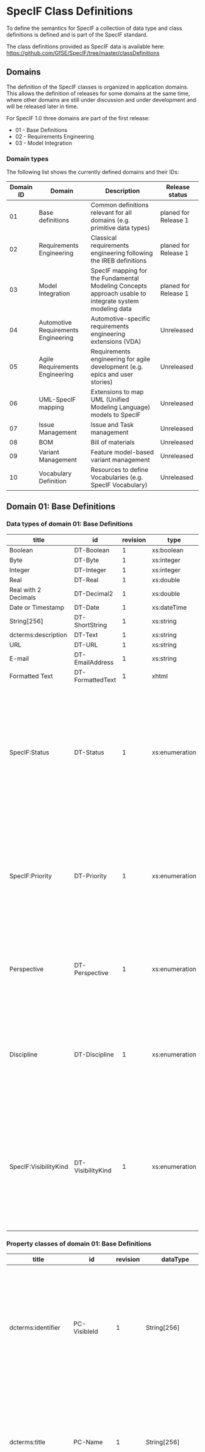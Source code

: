 ﻿# SpecIF Class Definitions

To define the semantics for SpecIF a collection of data type and class definitions is defined and is part of the SpecIF standard. 

The class definitions provided as SpecIF data is available here: https://github.com/GfSE/SpecIF/tree/master/classDefinitions

## Domains

The definition of the SpecIF classes is organized in application domains. 
This allows the definition of releases for some domains at the same time, where 
other domains are still under discussion and under development and will be released later in time.

For SpecIF 1.0 three domains are part of the first release:

* 01 - Base Definitions
* 02 - Requirements Engineering
* 03 - Model Integration 

### Domain types
The following list shows the currently defined domains and their IDs:

|Domain ID|Domain|Description|Release status|
|---------|-|-|-|
|01|Base definitions|Common definitions relevant for all domains (e.g. primitive data types)|planed for Release 1|
|02|Requirements Engineering|Classical requirements engineering following the IREB definitions|planed for Release 1|
|03|Model Integration|SpecIF mapping for the Fundamental Modeling Concepts approach usable to integrate system modeling data|planed for Release 1|
|04|Automotive Requirements Engineering|Automotive-specific requirements engineering extensions (VDA)|Unreleased|
|05|Agile Requirements Engineering|Requirements engineering for agile development (e.g. epics and user stories)|Unreleased|
|06|UML-SpecIF mapping|Extensions to map UML (Unified Modeling Language) models to SpecIF|Unreleased|
|07|Issue Management|Issue and Task management|Unreleased|
|08|BOM|Bill of materials|Unreleased|
|09|Variant Management|Feature model-based variant management|Unreleased|
|10|Vocabulary Definition|Resources to define Vocabularies (e.g. SpecIF Vocabulary)|Unreleased|

## Domain 01: Base Definitions

### Data types of domain 01: Base Definitions
|title|id|revision|type|description|
|-|-|-|-|-|
|Boolean|DT-Boolean|1|xs:boolean|
|Byte|DT-Byte|1|xs:integer|
|Integer|DT-Integer|1|xs:integer|
|Real|DT-Real|1|xs:double|
|Real with 2 Decimals|DT-Decimal2|1|xs:double|
|Date or Timestamp|DT-Date|1|xs:dateTime|
|String[256]|DT-ShortString|1|xs:string|String with max. length 256
|dcterms:description|DT-Text|1|xs:string|A text string
|URL|DT-URL|1|xs:string|
|E-mail|DT-EmailAddress|1|xs:string|
|Formatted Text|DT-FormattedText|1|xhtml|
|SpecIF:Status|DT-Status|1|xs:enumeration|<p>Enumerated values for status</p><ul><li>00_deprecated [V-Status-0]</li><li>01_rejected [V-Status-1]</li><li>10_initial [V-Status-2]</li><li>20_drafted [V-Status-3]</li><li>30_submitted [V-Status-4]</li><li>40_approved [V-Status-5]</li><li>60_completed [V-Status-6]</li><li>80_released [V-Status-7]</li></ul>
|SpecIF:Priority|DT-Priority|1|xs:enumeration|<p>Enumerated values for priority</p><ul><li>SpecIF:priorityHigh [V-Prio-0]</li><li>SpecIF:priorityRatherHigh [V-Prio-1]</li><li>SpecIF:priorityMedium [V-Prio-2]</li><li>SpecIF:priorityRatherLow [V-Prio-3]</li><li>SpecIF:priorityLow [V-Prio-4]</li></ul>
|Perspective|DT-Perspective|1|xs:enumeration|<p>Enumerated values for perspective</p><ul><li>Business [V-perspective-0]</li><li>User [V-perspective-1]</li><li>System [V-perspective-2]</li></ul>
|Discipline|DT-Discipline|1|xs:enumeration|<p>Enumerated values for engineering discipline</p><ul><li>System [V-discipline-4]</li><li>Mechanics [V-discipline-0]</li><li>Electronics [V-discipline-1]</li><li>Software [V-discipline-2]</li><li>Safety [V-discipline-3]</li></ul>
|SpecIF:VisibilityKind|DT-VisibilityKind|1|xs:enumeration|<p>Enumerated values for visibility</p><ul><li>Public [V-VisibilityKind-0]</li><li>Private [V-VisibilityKind-1]</li><li>Protected [V-VisibilityKind-2]</li><li>Package [V-VisibilityKind-3]</li><li>Internal [V-VisibilityKind-4]</li><li>Protected Internal [V-VisibilityKind-5]</li></ul>
### Property classes of domain 01: Base Definitions
|title|id|revision|dataType|description|
|-|-|-|-|-|
|dcterms:identifier|PC-VisibleId|1|String[256]|<p>A unique reference to the resource within a given context. <small>(<i>source: <a href="http://dublincore.org/documents/dcmi-terms/">DCMI</a></i>)</small></p><p>An identifier for a resource. This identifier may be unique with a scope that is defined by the RM provider. Assigned by the service provider when a resource is created. Not intended for end-user display. <small>(<i>source: <a href="http://open-services.net/">OSLC</a></i>)</small></p>
|dcterms:title|PC-Name|1|String[256]|<p>A name given to the resource. <small>(<i>source: <a href="http://dublincore.org/documents/dcmi-terms/">DCMI</a></i>)</small></p><p>Title (reference: Dublin Core) of the resource represented as rich text in XHTML content. SHOULD include only content that is valid inside an XHTML &lt;span&gt; element. <small>(<i>source: <a href="http://open-services.net/">OSLC</a></i>)</small></p>
|dcterms:description|PC-Description|1|Formatted Text|<p>An account of the resource. <small>(<i>source: <a href="http://dublincore.org/documents/dcmi-terms/">DCMI</a></i>)</small></p><p>Descriptive text (reference: Dublin Core) about resource represented as rich text in XHTML content. SHOULD include only content that is valid and suitable inside an XHTML &lt;div&gt; element. <small>(<i>source: <a href="http://open-services.net/">OSLC</a></i>)</small></p>
|SpecIF:Origin|PC-Origin|1|String[256]|The origin (source, reference) of an information or requirement
|SpecIF:Diagram|PC-Diagram|1|Formatted Text|Contains the graphical representation of a diagram.
|SpecIF:Notation|PC-Notation|1|String[256]|The notation used by a model diagram, e.g. 'BPMN:2.0', 'OMG:SysML:1.3:Activity Diagram' or 'FMC:Block Diagram'.
|SpecIF:Status|PC-Status|1|SpecIF:Status|The 'Status', e.g. lifecycle state, of the resource.
|SpecIF:Priority|PC-Priority|1|SpecIF:Priority|The 'Priority' of the resource.
|SpecIF:Perspective|PC-Perspective|1|Perspective|tbd.
|SpecIF:Discipline|PC-Discipline|1|Discipline|The engineering discipline (system, electronics, mechanics, software, safety).
|SpecIF:Visibility|PC-Visibility|1|SpecIF:VisibilityKind|The visibility of a resource (e.g. Public, Private, Protected,...) as known from object orientation.
|SpecIF:Responsible|PC-Responsible|1|String[256]|The 'Person' being responsible for the resource.
|SpecIF:DueDate|PC-DueDate|1|Date or Timestamp|A 'Due Date' for the resource.
|UML:Stereotype|PC-Stereotype|1|String[256]|A stereotype gives an element an additional/different meaning.
|SpecIF:Abbreviation|PC-Abbreviation|1|String[256]|An abbreviation for the resource.
|dcterms:type|PC-Type|1|String[256]|The element type resp. the metamodel element (e.g. OMG:UML:2.5.1:Class)
|SpecIF:Alias|PC-Alias|1|String[256]|An alias name for the resource.
|rdf:value|PC-Value|1|dcterms:desciption|A value of different meaning, depending on the element type (attribute default value, a taggedValue value etc.)
### Resource classes of domain 01: Base Definitions
|title|id|revision|description|
|-|-|-|-|
|SpecIF:Hierarchy|RC-Hierarchy|1|<p>Root node of a hierarchically organized specification (outline).</p><p>Property classes:<br/><ul><li>dcterms:title</li><li>dcterms:description</li></ul></p>
|SpecIF:Comment|RC-Comment|1|<p>Comment referring to a model element ('resource' in general).</p><p>Property classes:<br/><ul><li>dcterms:description</li></ul></p>
### Statement classes of domain 01: Base Definitions
|title|id|revision|description|
|-|-|-|-|
|rdf:type|SC-Classifier|1|<p>States that the relation subject is an instance of the relation object.</p>
|SpecIF:refersTo|SC-refersTo|1|<p>A resource 'refers to' any other resource.</p><p>Property classes:<br/><ul><li>dcterms:type</li></ul></p>
## Domain 02: Requirements Engineering

### Resource classes of domain 02: Requirements Engineering
|title|id|revision|description|
|-|-|-|-|
|SpecIF:Heading|RC-Folder|1|<p>Folders with title and text for chapters or descriptive paragraphs.</p><p>Property classes:<br/><ul><li>dcterms:title</li><li>dcterms:description</li><li>dcterms:type</li></ul></p>
|SpecIF:Paragraph|RC-Paragraph|1|<p>Information with title and text for descriptive paragraphs.</p><p>Property classes:<br/><ul><li>dcterms:description</li></ul></p>
|IREB:Requirement|RC-Requirement|1|<p>A 'Requirement' is a singular documented physical and functional need that a particular design, product or process must be able to perform.</p><p>Property classes:<br/><ul><li>dcterms:identifier</li><li>dcterms:title</li><li>dcterms:description</li><li>SpecIF:Status</li><li>SpecIF:Priority</li><li>SpecIF:Perspective</li><li>SpecIF:Discipline</li><li>dcterms:type</li></ul></p>
|SpecIF:Feature|RC-Feature|1|<p>A 'Feature' is an intentional distinguishing characteristic of a system, often a unique selling proposition.</p><p>Property classes:<br/><ul><li>dcterms:identifier</li><li>dcterms:title</li><li>dcterms:description</li><li>SpecIF:Status</li><li>SpecIF:Priority</li><li>SpecIF:Perspective</li><li>SpecIF:Discipline</li><li>dcterms:type</li></ul></p>
### Statement classes of domain 02: Requirements Engineering
|title|id|revision|description|
|-|-|-|-|
|SpecIF:dependsOn|SC-dependsOn|1|<p>Statement: Requirement/Feature depends on Requirement/Feature</p>
|oslc_rm:satisfies|SC-satisfies|1|<p>Statement: Model-Element satisfies Requirement</p>
|SpecIF:duplicates|SC-duplicates|1|<p>The subject requirement duplicates the object requirement.</p>
|SpecIF:contradicts|SC-contradicts|1|<p>The subject requirement contradicts the object requirement.</p>
|IREB:refines|SC-refines|1|<p>The subject requirement refines the object requirement.</p>
## Domain 03: Model Integration

### Resource classes of domain 03: Model Integration
|title|id|revision|description|
|-|-|-|-|
|SpecIF:Collection|RC-Collection|1|<p><p>A 'Collection' is an arbitrary group of resources linked with a [[SpecIF:contains]] statement. It corresponds to a <a href="https://camunda.com/bpmn/reference/">'Group'</a> in BPMN Diagrams.</p><p>BPMN: An arbitrary set of objects can be defined as a Group to show that they logically belong together. <small>(<i>source: <a href="http://www.bpmn-tool.com/en/tutorial/">BPMN Tool</a></i>)</small></p></p><p>Property classes:<br/><ul><li>dcterms:title</li><li>dcterms:description</li><li>SpecIF:Status</li><li>UML:Stereotype</li><li>SpecIF:Visibility</li><li>dcterms:type</li></ul></p>
|SpecIF:Diagram|RC-Diagram|1|<p>A 'Diagram' is a graphical model view with a specific communication purpose, e.g. a business process or system composition.</p><p>Property classes:<br/><ul><li>dcterms:title</li><li>dcterms:description</li><li>SpecIF:Diagram</li><li>dcterms:type</li><li>SpecIF:Status</li><li>UML:Stereotype</li></ul></p>
|FMC:Actor|RC-Actor|1|<p>An 'Actor' is a fundamental model element type representing an active entity, be it an activity, a process step, a function, a system component or a role.</p><p>Property classes:<br/><ul><li>dcterms:title</li><li>dcterms:description</li><li>SpecIF:Status</li><li>SpecIF:Visibility</li><li>dcterms:type</li><li>UML:Stereotype</li><li>rdf:value</li><li>SpecIF:Alias</li></ul></p>
|FMC:State|RC-State|1|<p>A 'State' is a fundamental model element type representing a passive entity, be it a value, a condition, an information storage or even a physical shape.</p><p>Property classes:<br/><ul><li>dcterms:title</li><li>dcterms:description</li><li>SpecIF:Status</li><li>SpecIF:Visibility</li><li>dcterms:type</li><li>UML:Stereotype</li><li>rdf:value</li><li>SpecIF:Alias</li></ul></p>
|FMC:Event|RC-Event|1|<p>An 'Event' is a fundamental model element type representing a time reference, a change in condition/value or more generally a synchronisation primitive.</p><p>Property classes:<br/><ul><li>dcterms:title</li><li>dcterms:description</li><li>SpecIF:Status</li><li>SpecIF:Visibility</li><li>dcterms:type</li><li>UML:Stereotype</li><li>rdf:value</li><li>SpecIF:Alias</li></ul></p>
### Statement classes of domain 03: Model Integration
|title|id|revision|description|
|-|-|-|-|
|SpecIF:shows|SC-shows|1|<p>Statement: Plan resp. diagram shows Model-Element</p>
|SpecIF:contains|SC-contains|1|<p>Statement: Model-Element contains Model-Element</p>
|SpecIF:stores|SC-stores|1|<p>Statement: Actor (Role, Function) writes and reads State (Information)</p>
|SpecIF:writes|SC-writes|1|<p>Statement: Actor (Role, Function) writes State (Information)</p>
|SpecIF:reads|SC-reads|1|<p>Statement: Actor (Role, Function) reads State (Information)</p>
|SpecIF:signals|SC-signals|1|<p>A FMC:Actor 'signals' a FMC:Event.</p>
|SpecIF:triggers|SC-triggers|1|<p>A FMC:Event 'trigers' an FMC:Actor.</p>
|SpecIF:preceeds|SC-preceeds|1|<p>An FMC:Actor 'preceeds' an FMC:Actor.</p>


## Further domains

The other domains are still under discussion and not yet part of an official SpecIF release. It is planed to release them with a future release.
